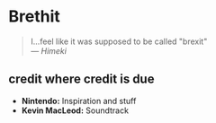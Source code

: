 # Brethit #
> I...feel like it was supposed to be called "brexit"  
&mdash; <cite>Himeki</cite>

## credit where credit is due ##
* **Nintendo:** Inspiration and stuff
* **Kevin MacLeod:** Soundtrack